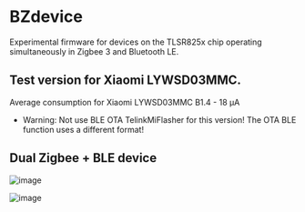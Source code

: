 # BZdevice
Experimental firmware for devices on the TLSR825x chip operating simultaneously in Zigbee 3 and Bluetooth LE.

## Test version for Xiaomi LYWSD03MMC.

Average consumption for Xiaomi LYWSD03MMC B1.4 - 18 µA

* Warning: Not use BLE OTA TelinkMiFlasher for this version! The OTA BLE function uses a different format!

## Dual Zigbee + BLE device

![image](https://github.com/pvvx/BZdevice/assets/12629515/f0b2662c-ad69-42fe-9d2f-96fefca9850f)


![image](https://github.com/pvvx/BZdevice/assets/12629515/7a384562-41bf-4311-9356-7d7ccf695b19)
